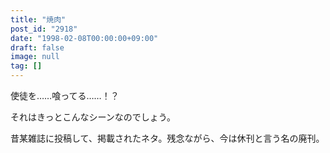 ```yaml
---
title: "焼肉"
post_id: "2918"
date: "1998-02-08T00:00:00+09:00"
draft: false
image: null
tag: []
---
```



使徒を……喰ってる……！？

それはきっとこんなシーンなのでしょう。

昔某雑誌に投稿して、掲載されたネタ。残念ながら、今は休刊と言う名の廃刊。
